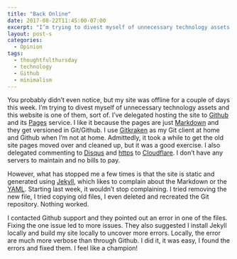 ```yaml
---
title: "Back Online"
date: 2017-08-22T11:45:00-07:00
excerpt: "I’m trying to divest myself of unnecessary technology assets so I’ve delegated hosting this site to Github and its Pages service."
layout: post-s
categories:
  - Opinion
tags:
  - thoughtfulthursday
  - technology
  - Github
  - minimalism
---
```

You probably didn’t even notice, but my site was offline for a couple of days this week. I’m trying to divest myself of unnecessary technology assets and this website is one of them, sort of. I’ve delegated hosting the site to [Github](https://github.com/) and its [Pages](https://pages.github.com/) service. I like it because the pages are just [Markdown](/markdown.html) and they get versioned in Git/Github. I use [Gitkraken](https://www.gitkraken.com/) as my Git client at home and Github when I’m not at home. Admittedly, it took a while to get the old site pages moved over and cleaned up, but it was a good exercise. I also delegated commenting to [Disqus](https://disqus.com/) and [https](https://en.wikipedia.org/wiki/HTTPS) to [Cloudflare](https://www.cloudflare.com/). I don’t have any servers to maintain and no bills to pay.

However, what has stopped me a few times is that the site is static and generated using [Jekyll](https://jekyllrb.com/), which likes to complain about the Markdown or the [YAML](http://www.yaml.org/start.html). Starting last week, it wouldn’t stop complaining. I tried removing the new file, I tried copying old files, I even deleted and recreated the Git repository. Nothing worked.

I contacted Github support and they pointed out an error in one of the files. Fixing the one issue led to more issues. They also suggested I install Jekyll locally and build my site locally to uncover more errors. Locally, the error are much more verbose than through Github. I did it, it was easy, I found the errors and fixed them. I feel like a champion!
